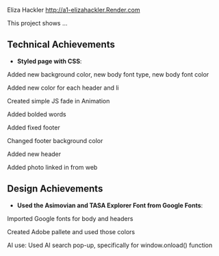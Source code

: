 Eliza Hackler
http://a1-elizahackler.Render.com

This project shows ...

## Technical Achievements
- **Styled page with CSS**: 

Added new background color, new body font type, new body font color

Added new color for each header and li

Created simple JS fade in Animation

Added bolded words

Added fixed footer

Changed footer background color

Added new header

Added photo linked in from web

## Design Achievements
- **Used the Asimovian and TASA Explorer Font from Google Fonts**: 

Imported Google fonts for body and headers

Created Adobe pallete and used those colors

AI use:
Used AI search pop-up, specifically for window.onload() function